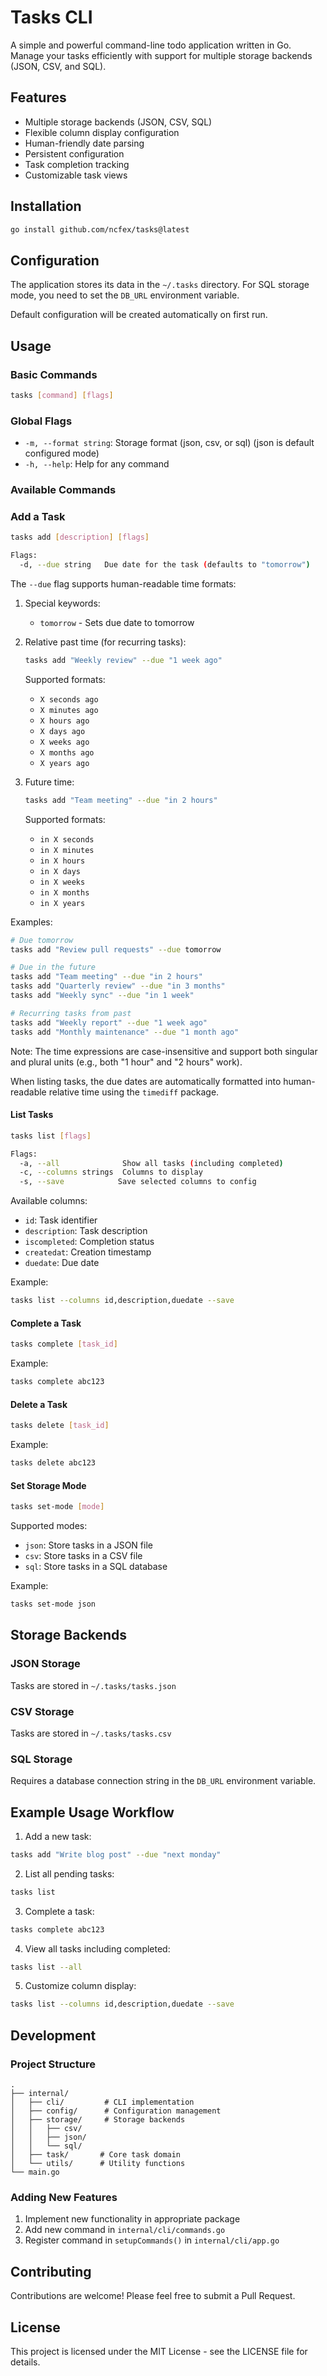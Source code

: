 # Tasks CLI

A simple and powerful command-line todo application written in Go. Manage your tasks efficiently with support for multiple storage backends (JSON, CSV, and SQL).

## Features

- Multiple storage backends (JSON, CSV, SQL)
- Flexible column display configuration
- Human-friendly date parsing
- Persistent configuration
- Task completion tracking
- Customizable task views

## Installation

```bash
go install github.com/ncfex/tasks@latest
```

## Configuration

The application stores its data in the `~/.tasks` directory. For SQL storage mode, you need to set the `DB_URL` environment variable.

Default configuration will be created automatically on first run.

## Usage

### Basic Commands

```bash
tasks [command] [flags]
```

### Global Flags

- `-m, --format string`: Storage format (json, csv, or sql) (json is default configured mode)
- `-h, --help`: Help for any command

### Available Commands

### Add a Task

```bash
tasks add [description] [flags]

Flags:
  -d, --due string   Due date for the task (defaults to "tomorrow")
```

The `--due` flag supports human-readable time formats:

1. Special keywords:

   - `tomorrow` - Sets due date to tomorrow

2. Relative past time (for recurring tasks):

   ```bash
   tasks add "Weekly review" --due "1 week ago"
   ```

   Supported formats:

   - `X seconds ago`
   - `X minutes ago`
   - `X hours ago`
   - `X days ago`
   - `X weeks ago`
   - `X months ago`
   - `X years ago`

3. Future time:
   ```bash
   tasks add "Team meeting" --due "in 2 hours"
   ```
   Supported formats:
   - `in X seconds`
   - `in X minutes`
   - `in X hours`
   - `in X days`
   - `in X weeks`
   - `in X months`
   - `in X years`

Examples:

```bash
# Due tomorrow
tasks add "Review pull requests" --due tomorrow

# Due in the future
tasks add "Team meeting" --due "in 2 hours"
tasks add "Quarterly review" --due "in 3 months"
tasks add "Weekly sync" --due "in 1 week"

# Recurring tasks from past
tasks add "Weekly report" --due "1 week ago"
tasks add "Monthly maintenance" --due "1 month ago"
```

Note: The time expressions are case-insensitive and support both singular and plural units (e.g., both "1 hour" and "2 hours" work).

When listing tasks, the due dates are automatically formatted into human-readable relative time using the `timediff` package.

#### List Tasks

```bash
tasks list [flags]

Flags:
  -a, --all              Show all tasks (including completed)
  -c, --columns strings  Columns to display
  -s, --save            Save selected columns to config
```

Available columns:

- `id`: Task identifier
- `description`: Task description
- `iscompleted`: Completion status
- `createdat`: Creation timestamp
- `duedate`: Due date

Example:

```bash
tasks list --columns id,description,duedate --save
```

#### Complete a Task

```bash
tasks complete [task_id]
```

Example:

```bash
tasks complete abc123
```

#### Delete a Task

```bash
tasks delete [task_id]
```

Example:

```bash
tasks delete abc123
```

#### Set Storage Mode

```bash
tasks set-mode [mode]
```

Supported modes:

- `json`: Store tasks in a JSON file
- `csv`: Store tasks in a CSV file
- `sql`: Store tasks in a SQL database

Example:

```bash
tasks set-mode json
```

## Storage Backends

### JSON Storage

Tasks are stored in `~/.tasks/tasks.json`

### CSV Storage

Tasks are stored in `~/.tasks/tasks.csv`

### SQL Storage

Requires a database connection string in the `DB_URL` environment variable.

## Example Usage Workflow

1. Add a new task:

```bash
tasks add "Write blog post" --due "next monday"
```

2. List all pending tasks:

```bash
tasks list
```

3. Complete a task:

```bash
tasks complete abc123
```

4. View all tasks including completed:

```bash
tasks list --all
```

5. Customize column display:

```bash
tasks list --columns id,description,duedate --save
```

## Development

### Project Structure

```
.
├── internal/
│   ├── cli/         # CLI implementation
│   ├── config/      # Configuration management
│   ├── storage/     # Storage backends
│   │   ├── csv/
│   │   ├── json/
│   │   └── sql/
│   ├── task/       # Core task domain
│   └── utils/      # Utility functions
└── main.go
```

### Adding New Features

1. Implement new functionality in appropriate package
2. Add new command in `internal/cli/commands.go`
3. Register command in `setupCommands()` in `internal/cli/app.go`

## Contributing

Contributions are welcome! Please feel free to submit a Pull Request.

## License

This project is licensed under the MIT License - see the LICENSE file for details.
